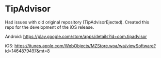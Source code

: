 # TipAdvisor
Had issues with old original repository (TipAdvisorEjected). Created this repo for the development of the iOS release.

Android: https://play.google.com/store/apps/details?id=com.tipadvisor

iOS: https://itunes.apple.com/WebObjects/MZStore.woa/wa/viewSoftware?id=1464879497&mt=8
